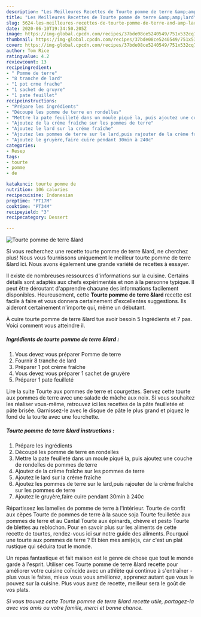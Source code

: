 ```yaml
---
description: "Les Meilleures Recettes de Tourte pomme de terre &amp;amp;lard"
title: "Les Meilleures Recettes de Tourte pomme de terre &amp;amp;lard"
slug: 5624-les-meilleures-recettes-de-tourte-pomme-de-terre-and-amp-lard
date: 2020-06-10T19:34:50.205Z
image: https://img-global.cpcdn.com/recipes/37bde08ce5240549/751x532cq70/tourte-pomme-de-terre-lard-photo-principale-de-la-recette.jpg
thumbnail: https://img-global.cpcdn.com/recipes/37bde08ce5240549/751x532cq70/tourte-pomme-de-terre-lard-photo-principale-de-la-recette.jpg
cover: https://img-global.cpcdn.com/recipes/37bde08ce5240549/751x532cq70/tourte-pomme-de-terre-lard-photo-principale-de-la-recette.jpg
author: Tom Rice
ratingvalue: 4.2
reviewcount: 13
recipeingredient:
- " Pomme de terre"
- "8 tranche de lard"
- "1 pot crme frache"
- "1 sachet de gruyre"
- "1 pate feuillet"
recipeinstructions:
- "Prépare les ingrédients"
- "Découpé les pomme de terre en rondelles"
- "Mettre la pate feuilleté dans un moule piqué la, puis ajoutez une couche de rondelles de pommes de terre"
- "Ajoutez de la crème fraîche sur les pommes de terre"
- "Ajoutez le lard sur la créme fraîche"
- "Ajoutez les pommes de terre sur le lard,puis rajouter de la crème fraîche sur les pommes de terre"
- "Ajoutez le gruyère,faire cuire pendant 30min à 240c"
categories:
- Resep
tags:
- tourte
- pomme
- de

katakunci: tourte pomme de 
nutrition: 106 calories
recipecuisine: Indonesian
preptime: "PT17M"
cooktime: "PT34M"
recipeyield: "3"
recipecategory: Dessert

---
```



![Tourte pomme de terre &amp;lard](https://img-global.cpcdn.com/recipes/37bde08ce5240549/751x532cq70/tourte-pomme-de-terre-lard-photo-principale-de-la-recette.jpg)

Si vous recherchez une recette tourte pomme de terre &amp;lard, ne cherchez plus! Nous vous fournissons uniquement le meilleur tourte pomme de terre &amp;lard ici. Nous avons également une grande variété de recettes à essayer.

Il existe de nombreuses ressources d'informations sur la cuisine. Certains détails sont adaptés aux chefs expérimentés et non à la personne typique. Il peut être déroutant d'apprendre chacune des informations facilement disponibles. Heureusement, cette <strong> Tourte pomme de terre &amp;lard </strong> recette est facile à faire et vous donnera certainement d'excellentes suggestions. Ils aideront certainement n'importe qui, même un débutant.

<!--inarticleads1-->

À cuire tourte pomme de terre &amp;lard tue avoir besoin 5 Ingrédients et 7 pas. Voici comment vous atteindre il.

##### Ingrédients de tourte pomme de terre &amp;lard :

1. Vous devez vous préparer  Pomme de terre
1. Fournir 8 tranche de lard
1. Préparer 1 pot crème fraîche
1. Vous devez vous préparer 1 sachet de gruyère
1. Préparer 1 pate feuilleté


Lire la suite Tourte aux pommes de terre et courgettes. Servez cette tourte aux pommes de terre avec une salade de mâche aux noix. Si vous souhaitez les réaliser vous-même, retrouvez ici les recettes de la pâte feuilletée et pâte brisée. Garnissez-le avec le disque de pâte le plus grand et piquez le fond de la tourte avec une fourchette. 

<!--inarticleads2-->

##### Tourte pomme de terre &amp;lard instructions :

1. Prépare les ingrédients
1. Découpé les pomme de terre en rondelles
1. Mettre la pate feuilleté dans un moule piqué la, puis ajoutez une couche de rondelles de pommes de terre
1. Ajoutez de la crème fraîche sur les pommes de terre
1. Ajoutez le lard sur la créme fraîche
1. Ajoutez les pommes de terre sur le lard,puis rajouter de la crème fraîche sur les pommes de terre
1. Ajoutez le gruyère,faire cuire pendant 30min à 240c


Répartissez les lamelles de pomme de terre à l&#39;intérieur. Tourte de confit aux cèpes Tourte de pommes de terre à la sauce soja Tourte feuilletée aux pommes de terre et au Cantal Tourte aux épinards, chèvre et pesto Tourte de blettes au reblochon. Pour en savoir plus sur les aliments de cette recette de tourtes, rendez-vous ici sur notre guide des aliments. Pourquoi une tourte aux pommes de terre ? Et bien mes ami(e)s, car c&#39;est un plat rustique qui séduira tout le monde. 

<!--inarticleads1-->

<p>
Un repas fantastique et fait maison est le genre de chose que tout le monde garde à l'esprit. Utiliser ces Tourte pomme de terre &amp;lard recette pour améliorer votre cuisine coïncide avec un athlète qui continue à s'entraîner - plus vous le faites, mieux vous vous améliorez, apprenez autant que vous le pouvez sur la cuisine. Plus vous avez de recette, meilleur sera le goût de vos plats.
</p>

<p>
<i>Si vous trouvez cette Tourte pomme de terre &amp;lard recette utile, partagez-la avec vos amis ou votre famille, merci et bonne chance.</i>
</p>
